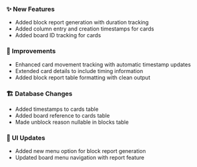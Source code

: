 ### ✨ New Features
- Added block report generation with duration tracking
- Added column entry and creation timestamps for cards
- Added board ID tracking for cards

### 🔧 Improvements
- Enhanced card movement tracking with automatic timestamp updates
- Extended card details to include timing information
- Added block report table formatting with clean output

### 🏗️ Database Changes
- Added timestamps to cards table
- Added board reference to cards table
- Made unblock reason nullable in blocks table

### 🎨 UI Updates
- Added new menu option for block report generation
- Updated board menu navigation with report feature